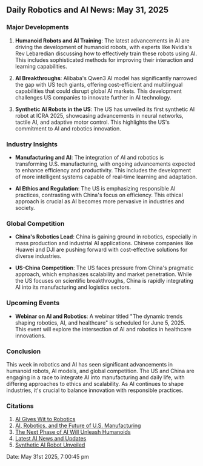 ## Daily Robotics and AI News: May 31, 2025

### **Major Developments**

1. **Humanoid Robots and AI Training**: The latest advancements in AI are driving the development of humanoid robots, with experts like Nvidia's Rev Lebaredian discussing how to effectively train these robots using AI. This includes sophisticated methods for improving their interaction and learning capabilities.

2. **AI Breakthroughs**: Alibaba's Qwen3 AI model has significantly narrowed the gap with US tech giants, offering cost-efficient and multilingual capabilities that could disrupt global AI markets. This development challenges US companies to innovate further in AI technology.

3. **Synthetic AI Robots in the US**: The US has unveiled its first synthetic AI robot at ICRA 2025, showcasing advancements in neural networks, tactile AI, and adaptive motor control. This highlights the US's commitment to AI and robotics innovation.

### **Industry Insights**

- **Manufacturing and AI**: The integration of AI and robotics is transforming U.S. manufacturing, with ongoing advancements expected to enhance efficiency and productivity. This includes the development of more intelligent systems capable of real-time learning and adaptation.

- **AI Ethics and Regulation**: The US is emphasizing responsible AI practices, contrasting with China's focus on efficiency. This ethical approach is crucial as AI becomes more pervasive in industries and society.

### **Global Competition**

- **China's Robotics Lead**: China is gaining ground in robotics, especially in mass production and industrial AI applications. Chinese companies like Huawei and DJI are pushing forward with cost-effective solutions for diverse industries.

- **US-China Competition**: The US faces pressure from China's pragmatic approach, which emphasizes scalability and market penetration. While the US focuses on scientific breakthroughs, China is rapidly integrating AI into its manufacturing and logistics sectors.

### **Upcoming Events**

- **Webinar on AI and Robotics**: A webinar titled "The dynamic trends shaping robotics, AI, and healthcare" is scheduled for June 5, 2025. This event will explore the intersection of AI and robotics in healthcare innovations.

### **Conclusion**

This week in robotics and AI has seen significant advancements in humanoid robots, AI models, and global competition. The US and China are engaging in a race to integrate AI into manufacturing and daily life, with differing approaches to ethics and scalability. As AI continues to shape industries, it's crucial to balance innovation with responsible practices.

### **Citations**

1. [AI Gives Wit to Robotics](https://www.designnews.com/automation/ai-gives-wit-to-robotics)
2. [AI, Robotics, and the Future of U.S. Manufacturing](https://www.etftrends.com/artificial-intelligence-channel/ai-robotics-and-the-future-of-u-s-manufacturing/)
3. [The Next Phase of AI Will Unleash Humanoids](https://www.euronews.com/next/2025/05/26/the-next-phase-of-ai-will-unlease-humanoids-this-is-how-to-train-your-robot-according-to-n)
4. [Latest AI News and Updates](https://www.crescendo.ai/news/latest-ai-news-and-updates)
5. [Synthetic AI Robot Unveiled](https://www.youtube.com/watch?v=BZEfC0x9CE0)

Date: May 31st 2025, 7:00:45 pm